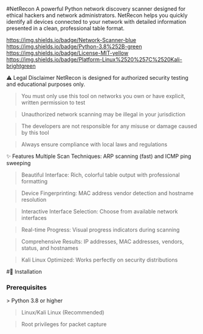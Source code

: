 #NetRecon
A powerful Python network discovery scanner designed for ethical hackers and network administrators. NetRecon helps you quickly identify all devices connected to your network with detailed information presented in a clean, professional table format.

https://img.shields.io/badge/Network-Scanner-blue
https://img.shields.io/badge/Python-3.8%252B-green
https://img.shields.io/badge/License-MIT-yellow
https://img.shields.io/badge/Platform-Linux%2520%257C%2520Kali-brightgreen

⚠️ Legal Disclaimer
NetRecon is designed for authorized security testing and educational purposes only.

> You must only use this tool on networks you own or have explicit, written permission to test

> Unauthorized network scanning may be illegal in your jurisdiction

> The developers are not responsible for any misuse or damage caused by this tool

> Always ensure compliance with local laws and regulations

✨ Features
Multiple Scan Techniques: ARP scanning (fast) and ICMP ping sweeping

> Beautiful Interface: Rich, colorful table output with professional formatting

> Device Fingerprinting: MAC address vendor detection and hostname resolution

> Interactive Interface Selection: Choose from available network interfaces

> Real-time Progress: Visual progress indicators during scanning

> Comprehensive Results: IP addresses, MAC addresses, vendors, status, and hostnames

> Kali Linux Optimized: Works perfectly on security distributions

#🚀 Installation
<h3>Prerequisites</h3>
> Python 3.8 or higher

> Linux/Kali Linux (Recommended)

> Root privileges for packet capture
